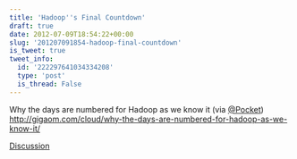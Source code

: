 ```yaml
---
title: 'Hadoop''s Final Countdown'
draft: true
date: 2012-07-09T18:54:22+00:00
slug: '201207091854-hadoop-final-countdown'
is_tweet: true
tweet_info:
  id: '222297641034334208'
  type: 'post'
  is_thread: False
---
```




Why the days are numbered for Hadoop as we know it (via [@Pocket](https://x.com/Pocket)) <http://gigaom.com/cloud/why-the-days-are-numbered-for-hadoop-as-we-know-it/>

[Discussion](https://x.com/sytelus/status/222297641034334208)
